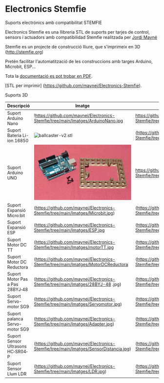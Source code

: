 # Electronics Stemfie

Suports electrónics amb compatibilitat STEMFIE

Electronics Stemfie es una llibreria STL de suports per tarjes de control, sensors i actuadors 
amb compatibilidad Stemfie realitzada per [Jordi Mayné](https://github.com/maynej) 

Stemfie es un projecte de construcció lliure, que s'imprimeix en 3D (http://stemfie.org) 

Pretén facilitar l'automatització de les construccions amb targes Arduino, Microbit, ESP...

Tota la [documentació es pot trobar en PDF](https://github.com/maynej/Electronics-Stemfie/tree/main/Doc).

[STL per imprimir] (https://github.com/maynej/Electronics-Stemfie).

Suports 3D
  
Descripció         | Imatge          | Arxiu         
------------- | ------------- | ------------- 
Suport Arduino Nano|!https://github.com/maynej/Electronics-Stemfie/tree/main/Imatges/ArduinoNano.jpg | https://github.com/maynej/Electronics-Stemfie/tree/main/CPU  
Suport Bateria Li-ion 16850|![ballcaster-v2.stl](https://github.com/maynej/Electronics-Stemfie/tree/main/Imatges/16850.jpg) | (https://github.com/maynej/Electronics-Stemfie/tree/main/CPU)  
Suport Arduino UNO| ![Placa XDeSIG](Imatges/ArduinoUNO.jpg) | https://github.com/maynej/Electronics-Stemfie/tree/main/CPU 
Suport Expansió Micro:bit|(https://github.com/maynej/Electronics-Stemfie/tree/main/Imatges/Microbit.jpg) | (https://github.com/maynej/Electronics-Stemfie/tree/main/CPU)  
Suport Expansió ESP|(https://github.com/maynej/Electronics-Stemfie/tree/main/Imatges/ESP.jpg | (https://github.com/maynej/Electronics-Stemfie/tree/main/CPU)  
Suport Motor DC TT|(https://github.com/maynej/Electronics-Stemfie/tree/main/Imatges/motorTT.jpg | (https://github.com/maynej/Electronics-Stemfie/tree/main/Motor)  
Suport Motor DC Reductora|(https://github.com/maynej/Electronics-Stemfie/tree/main/Imatges/MotorDCReductora | (https://github.com/maynej/Electronics-Stemfie/tree/main/Motor)
Suport Motor Pas a Pas 28BYJ‐48|(https://github.com/maynej/Electronics-Stemfie/tree/main/Imatges/28BYJ-48 .jpg) | (https://github.com/maynej/Electronics-Stemfie/tree/main/Motor)
Suport Servo-motor SG9|(https://github.com/maynej/Electronics-Stemfie/tree/main/Imatges/Servomotor.jpg) | (https://github.com/maynej/Electronics-Stemfie/tree/main/Servomotor)
Suport palanca Servo-motor SG9|(https://github.com/maynej/Electronics-Stemfie/tree/main/Imatges/Adapter.jpg) | (https://github.com/maynej/Electronics-Stemfie/tree/main/Servomotor)
Suport Sensor Ultrasons HC‐SR04‐P|(https://github.com/maynej/Electronics-Stemfie/tree/main/Imatges/SensorDistancia.jpg) | (https://github.com/maynej/Electronics-Stemfie/tree/main/Sensor) 
Suport Sensor Llum LDR|(https://github.com/maynej/Electronics-Stemfie/tree/main/Imatges/LDR.jpg) | (https://github.com/maynej/Electronics-Stemfie/tree/main/Sensor) 




